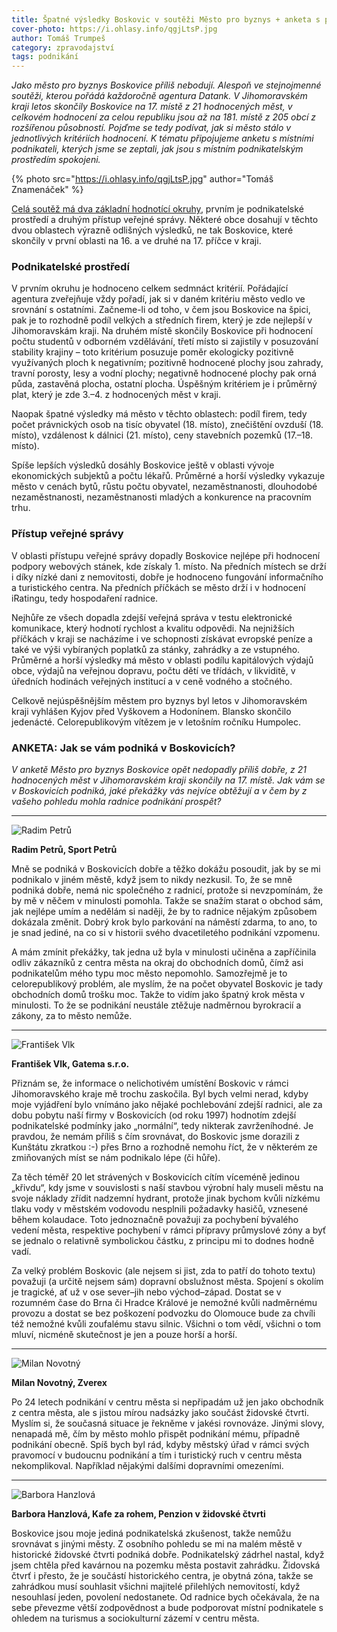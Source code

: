 ```yaml
---
title: Špatné výsledky Boskovic v soutěži Město pro byznys + anketa s podnikateli
cover-photo: https://i.ohlasy.info/qgjLtsP.jpg
author: Tomáš Trumpeš
category: zpravodajství
tags: podnikání
---
```


*Jako město pro byznys Boskovice příliš nebodují. Alespoň ve stejnojmenné soutěži, kterou pořádá každoročně agentura Datank. V Jihomoravském kraji letos skončily Boskovice na 17. místě z 21 hodnocených měst, v celkovém hodnocení za celou republiku jsou až na 181. místě z 205 obcí z rozšířenou působností. Pojďme se tedy podívat, jak si město stálo v jednotlivých kritériích hodnocení. K tématu připojujeme anketu s místními podnikateli, kterých jsme se zeptali, jak jsou s místním podnikatelským prostředím spokojeni.*

{% photo src="https://i.ohlasy.info/qgjLtsP.jpg" author="Tomáš Znamenáček" %}

[Celá soutěž má dva základní hodnotící okruhy](http://www.mestoprobyznys.cz/download/2014/8.Jihomoravsky_2015.pdf), prvním je podnikatelské prostředí a druhým přístup veřejné správy. Některé obce dosahují v těchto dvou oblastech výrazně odlišných výsledků, ne tak Boskovice, které skončily v první oblasti na 16. a ve druhé na 17. příčce v kraji. 

### Podnikatelské prostředí

V prvním okruhu je hodnoceno celkem sedmnáct kritérií. Pořádající agentura zveřejňuje vždy pořadí, jak si v daném kritériu město vedlo ve srovnání s ostatními. Začneme-li od toho, v čem jsou Boskovice na špici, pak je to rozhodně podíl velkých a středních firem, který je zde nejlepší v Jihomoravskám kraji. Na druhém místě skončily Boskovice při hodnocení počtu studentů v odborném vzdělávání, třetí místo si zajistily v posuzování stability krajiny – toto kritérium posuzuje poměr ekologicky pozitivně využívaných ploch k negativním; pozitivně hodnocené plochy jsou zahrady, travní porosty, lesy a vodní plochy; negativně hodnocené plochy pak orná půda, zastavěná plocha, ostatní plocha. Úspěšným kritériem je i průměrný plat, který je zde 3.–4. z hodnocených měst v kraji.

Naopak špatné výsledky má město v těchto oblastech: podíl firem, tedy počet právnických osob na tisíc obyvatel (18. místo), znečištění ovzduší (18. místo), vzdálenost k dálnici (21. místo), ceny stavebních pozemků (17.–18. místo).

Spíše lepších výsledků dosáhly Boskovice ještě v oblasti vývoje ekonomických subjektů a počtu lékařů. Průměrné a horší výsledky vykazuje město v cenách bytů, růstu počtu obyvatel, nezaměstnanosti, dlouhodobé nezaměstnanosti, nezaměstnanosti mladých a konkurence na pracovním trhu.

### Přístup veřejné správy

V oblasti přístupu veřejné správy dopadly Boskovice nejlépe při hodnocení podpory webových stánek, kde získaly 1. místo. Na předních místech se drží i díky nízké dani z nemovitosti, dobře je hodnoceno fungování informačního a turistického centra. Na předních příčkách se město drží i v hodnocení iRatingu, tedy hospodaření radnice.

Nejhůře ze všech dopadla zdejší veřejná správa v testu elektronické komunikace, který hodnotí rychlost a kvalitu odpovědi. Na nejnižších příčkách v kraji se nacházíme i ve schopnosti získávat evropské peníze a také ve výši vybíraných poplatků za stánky, zahrádky a ze vstupného. Průměrné a horší výsledky má město v oblasti podílu kapitálových výdajů obce, výdajů na veřejnou dopravu, počtu dětí ve třídách, v likviditě, v úředních hodinách veřejných institucí a v ceně vodného a stočného.

Celkově nejúspěšnějším městem pro byznys byl letos v Jihomoravském kraji vyhlášen Kyjov před Vyškovem a Hodonínem. Blansko skončilo jedenácté. Celorepublikovým vítězem je v letošním ročníku Humpolec.

### ANKETA: Jak se vám podniká v Boskovicích?

*V anketě Město pro byznys Boskovice opět nedopadly příliš dobře, z 21 hodnocených měst v Jihomoravském kraji skončily na 17. místě. Jak vám se v Boskovicích podniká, jaké překážky vás nejvíce obtěžují a v čem by z vašeho pohledu mohla radnice podnikání prospět?*

---

<img src="https://i.ohlasy.info/uAEH8sQ.jpg" class="profile-picture" alt="Radim Petrů">

**Radim Petrů, Sport Petrů**

Mně se podniká v Boskovicích dobře a těžko dokážu posoudit, jak by se mi podnikalo v jiném městě, když jsem to nikdy nezkusil. To, že se mně podniká dobře, nemá nic společného z radnicí, protože si nevzpomínám, že by mě v něčem v minulosti pomohla. Takže se snažím starat o obchod sám, jak nejlépe umím a nedělám si naději, že by to radnice nějakým způsobem dokázala změnit. Dobrý krok bylo parkování na náměstí zdarma, to ano, to je snad jediné, na co si v historii svého dvacetiletého podnikání vzpomenu. 

A mám zmínit překážky, tak jedna už byla v minulosti učiněna a zapříčinila odliv zákazníků z centra města na okraj do obchodních domů, čímž asi podnikatelům mého typu moc město nepomohlo. Samozřejmě je to celorepublikový problém, ale myslím, že na počet obyvatel Boskovic je tady obchodních domů trošku moc. Takže to vidím jako špatný krok města v minulosti. To že se podnikání neustále ztěžuje nadměrnou byrokracií a zákony, za to město nemůže.

---

<img src="https://i.ohlasy.info/5kPmQxk.jpg" class="profile-picture" alt="František Vlk">

**František Vlk, Gatema s.r.o.**

Přiznám se, že informace o nelichotivém umístění Boskovic v rámci Jihomoravského kraje mě trochu zaskočila. Byl bych velmi nerad, kdyby moje vyjádření bylo vnímáno jako nějaké pochlebování zdejší radnici, ale za dobu pobytu naší firmy v Boskovicích (od roku 1997) hodnotím zdejší podnikatelské podmínky jako „normální“, tedy nikterak zavrženíhodné. Je pravdou, že nemám příliš s čím srovnávat, do Boskovic jsme dorazili z Kunštátu zkratkou :-) přes Brno a rozhodně nemohu říct, že v některém ze zmiňovaných míst se nám podnikalo lépe (či hůře).

Za těch téměř 20 let strávených v Boskovicích cítím víceméně jedinou „křivdu“, kdy jsme v souvislosti s naší stavbou výrobní haly museli městu na svoje náklady zřídit nadzemní hydrant, protože jinak bychom kvůli nízkému tlaku vody v městském vodovodu nesplnili požadavky hasičů, vznesené během kolaudace. Toto jednoznačně považuji za pochybení bývalého vedení města, respektive pochybení v rámci přípravy průmyslové zóny a byť se jednalo o relativně symbolickou částku, z principu mi to dodnes hodně vadí.

Za velký problém Boskovic (ale nejsem si jist, zda to patří do tohoto textu) považuji (a určitě nejsem sám) dopravní obslužnost města. Spojení s okolím je tragické, ať už v ose sever–jih nebo východ–západ. Dostat se v rozumném čase do Brna či Hradce Králové je nemožné kvůli nadměrnému provozu a dostat se bez poškození podvozku do Olomouce bude za chvíli též nemožné kvůli zoufalému stavu silnic. Všichni o tom vědí, všichni o tom mluví, nicméně skutečnost je jen a pouze horší a horší.

---

<img src="https://i.ohlasy.info/oenuOVr.jpg" class="profile-picture" alt="Milan Novotný">

**Milan Novotný, Zverex**

Po 24 letech podnikání v centru města si nepřipadám už jen jako obchodník z centra města, ale s jistou mírou nadsázky jako součást židovské čtvrti. Myslím si, že současná situace je řekněme v jakési rovnováze. Jinými slovy, nenapadá mě, čím by město mohlo přispět podnikání mému, případně podnikání obecně. Spíš bych byl rád, kdyby městský úřad v rámci svých pravomocí v budoucnu podnikání a tím i turistický ruch v centru města nekomplikoval. Například nějakými dalšími dopravními omezeními.

---

<img src="https://i.ohlasy.info/nMFHPPd.jpg" class="profile-picture" alt="Barbora Hanzlová">

**Barbora Hanzlová, Kafe za rohem, Penzion v židovské čtvrti**

Boskovice jsou moje jediná podnikatelská zkušenost, takže nemůžu srovnávat s jinými městy. Z osobního pohledu se mi na malém městě v historické židovské čtvrti podniká dobře. Podnikatelský zádrhel nastal, když jsem chtěla před kavárnou na pozemku města postavit zahrádku. Židovská čtvrť i přesto, že je součástí historického centra, je obytná zóna, takže se zahrádkou musí souhlasit všichni majitelé přilehlých nemovitostí, když nesouhlasí jeden, povolení nedostanete. Od radnice bych očekávala, že na sebe převezme větší zodpovědnost a bude podporovat místní podnikatele s ohledem na turismus a sociokulturní zázemí v centru města.

